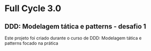 # Full Cycle 3.0
## DDD: Modelagem tática e patterns - desafio 1
Este projeto foi criado durante o curso de DDD: Modelagem tática e patterns focado na prática

